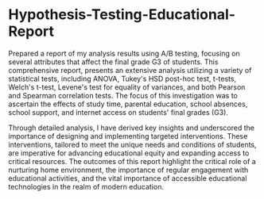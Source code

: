 # Hypothesis-Testing-Educational-Report

Prepared a report of my analysis results using A/B testing, focusing on several attributes that affect the final grade G3 of students. This comprehensive report, presents an extensive analysis utilizing a variety of statistical tests, including ANOVA, Tukey's HSD post-hoc test, t-tests, Welch's t-test, Levene's test for equality of variances, and both Pearson and Spearman correlation tests. The focus of this investigation was to ascertain the effects of study time, parental education, school absences, school support, and internet access on students' final grades (G3).

Through detailed analysis, I have derived key insights and underscored the importance of designing and implementing targeted interventions. These interventions, tailored to meet the unique needs and conditions of students, are imperative for advancing educational equity and expanding access to critical resources. The outcomes of this report highlight the critical role of a nurturing home environment, the importance of regular engagement with educational activities, and the vital importance of accessible educational technologies in the realm of modern education.

